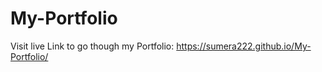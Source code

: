 # My-Portfolio

Visit live Link to go though my Portfolio:  https://sumera222.github.io/My-Portfolio/
